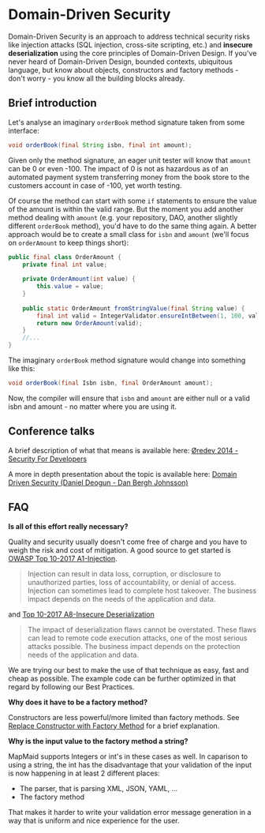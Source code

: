 # Domain-Driven Security

Domain-Driven Security is an approach to address technical security risks like injection attacks (SQL injection, 
cross-site scripting, etc.) and **insecure deserialization** using the core principles of Domain-Driven Design. 
If you've never heard of Domain-Driven Design, bounded contexts, ubiquitous language, but know about objects,
constructors and factory methods - don't worry - you know all the building blocks already.

## Brief introduction

Let's analyse an imaginary `orderBook` method signature taken from some interface:

```java
void orderBook(final String isbn, final int amount);
```

Given only the method signature, an eager unit tester will know that `amount` can be 0 or even -100. The impact of 0
is not as hazardous as of an automated payment system transferring money from the book store to the customers account
in case of -100, yet worth testing.

Of course the method can start with some `if` statements to ensure the value of the amount is within the valid range. But
the moment you add another method dealing with `amount` (e.g. your repository, DAO, another slightly different `orderBook`
method), you'd have to do the same thing again. A better approach would be to create a small class for `isbn` and
`amount` (we'll focus on `orderAmount` to keep things short):

```java
public final class OrderAmount {
    private final int value;
    
    private OrderAmount(int value) {
        this.value = value;
    }
    
    public static OrderAmount fromStringValue(final String value) {
        final int valid = IntegerValidator.ensureIntBetween(1, 100, value, "Invalid order amount");
        return new OrderAmount(valid);
    }
    //...
}
```

The imaginary `orderBook` method signature would change into something like this:

```java
void orderBook(final Isbn isbn, final OrderAmount amount);
```
Now, the compiler will ensure that `isbn` and `amount` are either null or a valid isbn and amount - no matter where you
are using it.

## Conference talks

A brief description of what that means is available here: [Øredev 2014 - Security For Developers](https://youtu.be/CZZIoLZyqTM?t=1018)

A more in depth presentation about the topic is available here: [Domain Driven Security (Daniel Deogun - Dan Bergh Johnsson)](https://www.youtube.com/watch?v=9mGsLcruhwQ)

## FAQ

**Is all of this effort really necessary?**

Quality and security usually doesn't come free of charge and you have to weigh the risk and cost of mitigation.
A good source to get started is [OWASP Top 10-2017 A1-Injection](https://www.owasp.org/index.php/Top_10-2017_A1-Injection).

> Injection can result in data loss, corruption, or disclosure to unauthorized parties, loss of accountability,
 or denial of access. Injection can sometimes lead to complete host takeover. The business impact depends on
 the needs of the application and data.

and [Top 10-2017 A8-Insecure Deserialization](https://www.owasp.org/index.php/Top_10-2017_A8-Insecure_Deserialization)
> The impact of deserialization flaws cannot be overstated. These flaws can lead to remote code execution attacks,
 one of the most serious attacks possible. The business impact depends on the protection needs of the application
 and data.

We are trying our best to make the use of that technique as easy, fast and cheap as possible.
The example code can be further optimized in that regard by following our Best Practices.

**Why does it have to be a factory method?**

Constructors are less powerful/more limited than factory methods. See
[Replace Constructor with Factory Method](https://refactoring.guru/replace-constructor-with-factory-method) for a brief explanation.


**Why is the input value to the factory method a string?**

MapMaid supports Integers or int's in these cases as well. In caparison to using a string, the int has the disadvantage
that your validation of the input is now happening in at least 2 different places:

- The parser, that is parsing XML, JSON, YAML, ...
- The factory method

That makes it harder to write your validation error message generation in a way that is uniform and nice experience for
the user.
